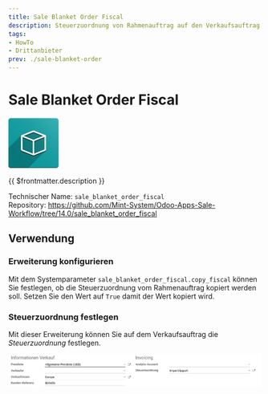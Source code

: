 ```yaml
---
title: Sale Blanket Order Fiscal
description: Steuerzuordnung von Rahmenauftrag auf den Verkaufsauftrag kopieren.
tags:
- HowTo
- Drittanbieter
prev: ./sale-blanket-order
---
```

# Sale Blanket Order Fiscal
![icon_oms_box](attachments/icon_oms_box.png)

{{ $frontmatter.description }}

Technischer Name: `sale_blanket_order_fiscal`\
Repository: <https://github.com/Mint-System/Odoo-Apps-Sale-Workflow/tree/14.0/sale_blanket_order_fiscal>

## Verwendung

### Erweiterung konfigurieren

Mit dem Systemparameter `sale_blanket_order_fiscal.copy_fiscal` können Sie festlegen, ob die Steuerzuordnung vom Rahmenauftrag kopiert werden soll. Setzen Sie den Wert auf `True` damit der Wert kopiert wird.

### Steuerzuordnung festlegen

Mit dieser Erweiterung können Sie auf dem Verkaufsauftrag die *Steuerzuordnung* festlegen. 

![](attachments/Sale%20Blanket%20Order%20Extended.png)